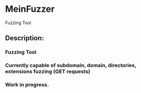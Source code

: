 # MeinFuzzer
Fuzzing Tool

## Description:
### Fuzzing Tool
### Currently capable of subdomain, domain, directories, extensions fuzzing (GET requests)
### Work in progress.